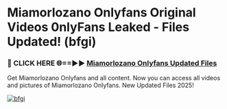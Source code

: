 # Miamorlozano Onlyfans Original Videos 0nlyFans Leaked - Files Updated! (bfgi)

<h3>🔴 CLICK HERE 🌐==►► <a href="https://tinyurl.com/ehrbuxhb" rel="nofollow">Miamorlozano Onlyfans Updated Files</a></h3>

Get Miamorlozano Onlyfans and all content. Now you can access all videos and pictures of Miamorlozano Onlyfans. New Updated Files 2025!

[![bfgi](https://i.imgur.com/lVYEuWS.gif)](https://tinyurl.com/ehrbuxhb)
